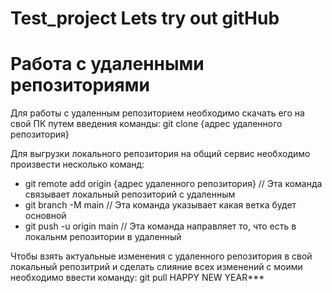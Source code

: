 # Test_project Lets try out gitHub

# Работа с удаленными репозиториями
Для работы с удаленным репозиторием необходимо скачать его на свой ПК путем введения команды:
git clone {адрес удаленного репозитория}

Для выгрузки локального репозитория на общий сервис необходимо произвести несколько команд:
+ git remote add origin {адрес удаленного репозитория} // Эта команда связывает локальный репозиторий с удаленным
+ git branch -M main // Эта команда указывает какая ветка будет основной
+ git push -u origin main // Эта команда направляет то, что есть в локальнм репозитории в удаленный

Чтобы взять актуальные изменения с удаленного репозитория в свой локальный репозитрий и сделать слияние всех изменений с моими необходимо ввести команду:
git pull
HAPPY NEW YEAR***